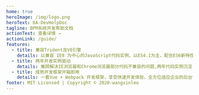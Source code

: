 ```yaml
---
home: true
heroImage: /img/logo.png
heroText: OA-DevHelpDoc
tagline: BPM系统开发帮助文档
actionText: 查看详情 →
actionLink: /guide/
features:
  - title: 兼容Trident及V8引擎
    details: 以兼容 IE8 为中心的JavaScript代码实例，以ES4.1为主，配合ES6新特性开发。
  - title: 两年开发实例驱动
    details: 兼顾解决IE浏览器和Chrome浏览器部分代码不兼容的问题,两年代码实例沉淀，代码段快速定位。
  - title: 成熟开发框架开箱即用
    details: 一套Vue + Webpack 开发框架，享受快速开发体验，全方位适应企业的后台管理框架。
footer: MIT Licensed | Copyright © 2020-wangxinleo
---
```

